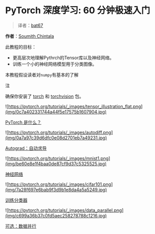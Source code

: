 # PyTorch 深度学习: 60 分钟极速入门

> 译者：[bat67](https://github.com/bat67)

**作者**：[Soumith Chintala](http://soumith.ch)

此教程的目标：

* 更高层次地理解Pythrch的Tensor库以及神经网络。
* 训练一个小的神经网络模型用于分类图像。

本教程假设读者对`numpy`有基本的了解

注

确保你安装了 [torch](https://github.com/pytorch/pytorch) 和 [torchvision](https://github.com/pytorch/vision) 包。

![https://pytorch.org/tutorials/_images/tensor_illustration_flat.png](img/0c7a402331744a44f5e17575b1607904.jpg)

[PyTorch 是什么？](blitz/tensor_tutorial.html#sphx-glr-beginner-blitz-tensor-tutorial-py)

![https://pytorch.org/tutorials/_images/autodiff.png](img/0a7a97c39d6dfc0e08d2701eb7a49231.jpg)

[Autograd：自动求导](blitz/autograd_tutorial.html#sphx-glr-beginner-blitz-autograd-tutorial-py)

![https://pytorch.org/tutorials/_images/mnist1.png](img/be60e8e1f4baa0de87cf9d37c5325525.jpg)

[神经网络](blitz/neural_networks_tutorial.html#sphx-glr-beginner-blitz-neural-networks-tutorial-py)

![https://pytorch.org/tutorials/_images/cifar101.png](img/7a28f697e6bab9f3d9b1e8da4a5a5249.jpg)

[训练分类器](blitz/cifar10_tutorial.html#sphx-glr-beginner-blitz-cifar10-tutorial-py)

![https://pytorch.org/tutorials/_images/data_parallel.png](img/c699a36b37c0fd5aec258278788c1216.jpg)

[可选：数据并行](blitz/data_parallel_tutorial.html#sphx-glr-beginner-blitz-data-parallel-tutorial-py)

